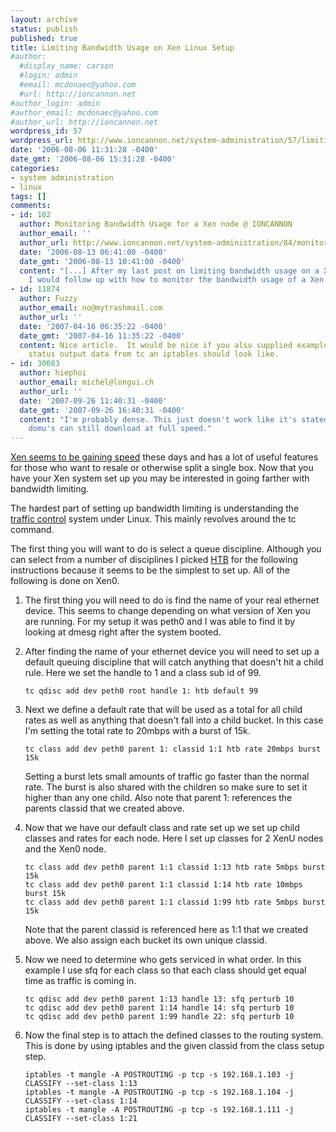 ```yaml
---
layout: archive
status: publish
published: true
title: Limiting Bandwidth Usage on Xen Linux Setup
#author:
  #display_name: carson
  #login: admin
  #email: mcdonaec@yahoo.com
  #url: http://ioncannon.net
#author_login: admin
#author_email: mcdonaec@yahoo.com
#author_url: http://ioncannon.net
wordpress_id: 57
wordpress_url: http://www.ioncannon.net/system-administration/57/limiting-bandwidth-usage-on-xen-linux-setup/
date: '2006-08-06 11:31:28 -0400'
date_gmt: '2006-08-06 15:31:28 -0400'
categories:
- system administration
- linux
tags: []
comments:
- id: 102
  author: Monitoring Bandwidth Usage for a Xen node @ IONCANNON
  author_email: ''
  author_url: http://www.ioncannon.net/system-administration/84/monitoring-bandwidth-usage-for-a-xen-node/
  date: '2006-08-13 06:41:00 -0400'
  date_gmt: '2006-08-13 10:41:00 -0400'
  content: "[...] After my last post on limiting bandwidth usage on a Xen node I thought
    I would follow up with how to monitor the bandwidth usage of a Xen node. [...]"
- id: 11874
  author: Fuzzy
  author_email: no@mytrashmail.com
  author_url: ''
  date: '2007-04-16 06:35:22 -0400'
  date_gmt: '2007-04-16 11:35:22 -0400'
  content: Nice article.  It would be nice if you also supplied examples of what the
    status output data from tc an iptables should look like.
- id: 30083
  author: hiephoi
  author_email: michel@longui.ch
  author_url: ''
  date: '2007-09-26 11:40:31 -0400'
  date_gmt: '2007-09-26 16:40:31 -0400'
  content: "I'm probably dense. This just doesn't work like it's stated above.\r\nmy
    domu's can still download at full speed."
---
```


<a href="http://www.ioncannon.net/system-administration/69/virtualization-gaining-speed/">Xen seems to be gaining speed</a> these days and has a lot of useful features for those who want to resale or otherwise split a single box. Now that you have your Xen system set up you may be interested in going farther with bandwidth limiting.

The hardest part of setting up bandwidth limiting is understanding the <a href="http://lartc.org/lartc.html#LARTC.QDISC">traffic control</a> system under Linux. This mainly revolves around the tc command. 

The first thing you will want to do is select a queue discipline. Although you can select from a number of disciplines I picked <a href="http://luxik.cdi.cz/~devik/qos/htb/manual/userg.htm">HTB</a> for the following instructions because it seems to be the simplest to set up. All of the following is done on Xen0.

1. The first thing you will need to do is find the name of your real ethernet device. This seems to change depending on what version of Xen you are running. For my setup it was peth0 and I was able to find it by looking at dmesg right after the system booted.

2. After finding the name of your ethernet device you will need to set up a default queuing discipline that will catch anything that doesn't hit a child rule. Here we set the handle to 1 and a class sub id of 99.

    ```
    tc qdisc add dev peth0 root handle 1: htb default 99
    ```
3. Next we define a default rate that will be used as a total for all child rates as well as anything that doesn't fall into a child bucket. In this case I'm setting the total rate to 20mbps with a burst of 15k.

    ```
    tc class add dev peth0 parent 1: classid 1:1 htb rate 20mbps burst 15k
    ```
    Setting a burst lets small amounts of traffic go faster than the normal rate. The burst is also shared with the children so make sure to set it higher than any one child. Also note that parent 1: references the parents classid that we created above.
4. Now that we have our default class and rate set up we set up child classes and rates for each node. Here I set up classes for 2 XenU nodes and the Xen0 node.

    ```
    tc class add dev peth0 parent 1:1 classid 1:13 htb rate 5mbps burst 15k
    tc class add dev peth0 parent 1:1 classid 1:14 htb rate 10mbps burst 15k
    tc class add dev peth0 parent 1:1 classid 1:99 htb rate 5mbps burst 15k
    ```
    Note that the parent classid is referenced here as 1:1 that we created above. We also assign each bucket its own unique classid.
5. Now we need to determine who gets serviced in what order. In this example I use sfq for each class so that each class should get equal time as traffic is coming in.

    ```
    tc qdisc add dev peth0 parent 1:13 handle 13: sfq perturb 10
    tc qdisc add dev peth0 parent 1:14 handle 14: sfq perturb 10
    tc qdisc add dev peth0 parent 1:99 handle 22: sfq perturb 10
    ```
6. Now the final step is to attach the defined classes to the routing system. This is done by using iptables and the given classid from the class setup step.

    ```
    iptables -t mangle -A POSTROUTING -p tcp -s 192.168.1.103 -j CLASSIFY --set-class 1:13
    iptables -t mangle -A POSTROUTING -p tcp -s 192.168.1.104 -j CLASSIFY --set-class 1:14
    iptables -t mangle -A POSTROUTING -p tcp -s 192.168.1.111 -j CLASSIFY --set-class 1:21
    ```


